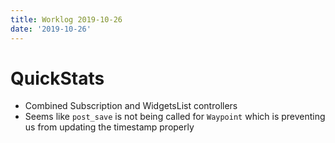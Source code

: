 ```yaml
---
title: Worklog 2019-10-26
date: '2019-10-26'
---
```


# QuickStats

- Combined Subscription and WidgetsList controllers
- Seems like `post_save` is not being called for `Waypoint` which is preventing us from updating the timestamp properly
